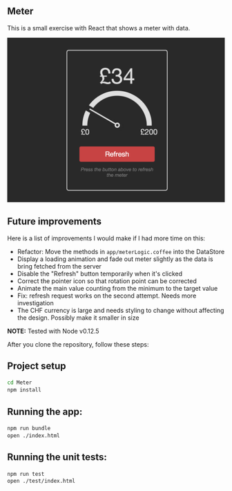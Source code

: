 Meter
-----
This is a small exercise with React that shows a meter with data.

![Meter](https://raw.githubusercontent.com/muhanad40/Meter/master/screenshot.png)

Future improvements
-------------------
Here is a list of improvements I would make if I had more time on this:

- Refactor: Move the methods in `app/meterLogic.coffee` into the DataStore
- Display a loading animation and fade out meter slightly as the data is bring fetched from the server
- Disable the "Refresh" button temporarily when it's clicked
- Correct the pointer icon so that rotation point can be corrected
- Animate the  main value counting from the minimum to the target value
- Fix: refresh request works on the second attempt. Needs more investigation
- The CHF currency is large and needs styling to change without affecting the design. Possibly make it smaller in size

**NOTE:** Tested with Node v0.12.5

After you clone the repository, follow these steps:

Project setup
-------------
```bash
cd Meter
npm install
```

Running the app:
----------------
```bash
npm run bundle
open ./index.html
```

Running the unit tests:
-----------------------
```bash
npm run test
open ./test/index.html
```
